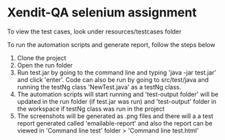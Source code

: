 # Xendit-QA selenium assignment


To view the test cases, look under resources/testcases folder

To run the automation scripts and generate report, follow the steps below

1. Clone the project
2. Open the run folder
3. Run test.jar by going to the command line and typing 'java -jar test.jar' and click 'enter'. Code can also be run by going to src/test/java and running the testNg class 'NewTest.java' as a testNg class.
4. The automation scripts will start running and 'test-output folder' will be updated in the run folder (if test.jar was run) and 'test-output' folder in the workspace if testNg class was run in the project
5. The screenshots will be generated as .png files and there will a a test report generated called 'emailable-report' and also the report can be viewed in 'Command line test' folder > 'Command line test.html'
